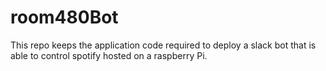 # room480Bot
This repo keeps the application code required to deploy a slack bot that is able to control spotify hosted on a raspberry Pi.
